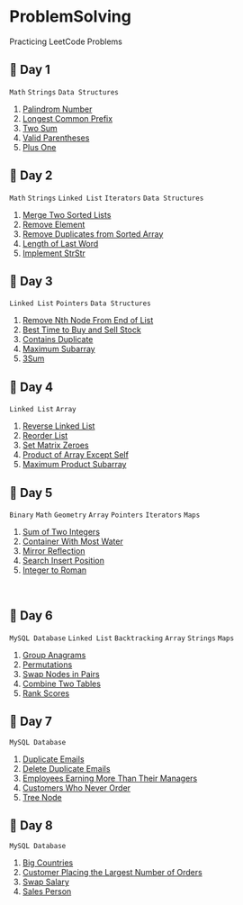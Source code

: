 # ProblemSolving
Practicing LeetCode Problems

## 🔸 Day 1
 `Math` `Strings` `Data Structures` <br>
1. [Palindrom Number](1.First_10_Days/Day_1/Palindrom_Number.cpp) <br>
2. [Longest Common Prefix](1.First_10_Days/Day_1/Longest_Common_Prefix.cpp) <br>
3. [Two Sum](1.First_10_Days/Day_1/Two_Sum.cpp) <br>
4. [Valid Parentheses](1.First_10_Days/Day_1/Valid_Parentheses.cpp) <br>
5. [Plus One](1.First_10_Days/Day_1/Plus_One.cpp) <br>

## 🔸 Day 2
 `Math` `Strings` `Linked List` `Iterators` `Data Structures` <br>
1. [Merge Two Sorted Lists](1.First_10_Days/Day_2/Merge_Two_Sorted_Lists.cpp) <br>
2. [Remove Element](1.First_10_Days/Day_2/Remove_Element.cpp) <br>
3. [Remove Duplicates from Sorted Array](1.First_10_Days/Day_2/Remove_Duplicates_from_Sorted_Array.cpp) <br>
4. [Length of Last Word](1.First_10_Days/Day_2/Length_of_Last_Word.cpp) <br>
5. [Implement StrStr](1.First_10_Days/Day_2/Implement_StrStr.cpp) <br>


## 🔸 Day 3
 `Linked List` `Pointers` `Data Structures` <br>
1. [Remove Nth Node From End of List](1.First_10_Days/Day_3/Remove_Nth_Node_From_End_of_List.cpp) <br>
2. [Best Time to Buy and Sell Stock](1.First_10_Days/Day_3/Best_Time_to_Buy_and_Sell_Stock.cpp) <br>
3. [Contains Duplicate](1.First_10_Days/Day_3/Contains_Duplicate.cpp) <br>
4. [Maximum Subarray](1.First_10_Days/Day_3/Maximum_Subarray.cpp) <br>
5. [3Sum](1.First_10_Days/Day_3/3Sum.cpp) <br>

## 🔸 Day 4
 `Linked List` `Array` <br>
1. [Reverse Linked List](1.First_10_Days/Day_4/Reverse_Linked_List.cpp) <br>
2. [Reorder List](1.First_10_Days/Day_4/Reorder_List.cpp) <br>
3. [Set Matrix Zeroes](1.First_10_Days/Day_4/Set_Matrix_Zeroes.cpp) <br>
4. [Product of Array Except Self](1.First_10_Days/Day_4/Product_of_Array_Except_Self.cpp) <br>
5. [Maximum Product Subarray](1.First_10_Days/Day_4/Maximum_Product_Subarray.cpp) <br>


## 🔸 Day 5
 `Binary` `Math` `Geometry` `Array` `Pointers` `Iterators` `Maps` <br>
1. [Sum of Two Integers](1.First_10_Days/Day_5/Sum_of_Two_Integers.cpp) <br>
2. [Container With Most Water](1.First_10_Days/Day_5/Container_With_Most_Water.cpp) <br>
3. [Mirror Reflection](1.First_10_Days/Day_5/Mirror_Reflection.cpp) <br>
4. [Search Insert Position](1.First_10_Days/Day_5/Search_Insert_Position.cpp) <br>
5. [Integer to Roman](1.First_10_Days/Day_5/Integer_to_Roman.cpp) <br>
<br>


## 🔸 Day 6
 `MySQL Database` `Linked List` `Backtracking` `Array` `Strings` `Maps` <br>
1. [Group Anagrams](1.First_10_Days/Day_6/Group_Anagrams.cpp) <br>
2. [Permutations](1.First_10_Days/Day_6/Permutations.cpp) <br>
3. [Swap Nodes in Pairs](1.First_10_Days/Day_6/Swap_Nodes_in_Pairs.cpp) <br>
4. [Combine Two Tables](1.First_10_Days/Day_6/Combine_Two_Tables.sql) <br>
5. [Rank Scores](1.First_10_Days/Day_6/Rank_Scores.sql) <br>

## 🔸 Day 7
 `MySQL Database` <br>
1. [Duplicate Emails](1.First_10_Days/Day_7/Duplicate_Emails.sql) <br>
2. [Delete Duplicate Emails](1.First_10_Days/Day_7/Delete_Duplicate_Emails.sql) <br>
3. [Employees Earning More Than Their Managers](1.First_10_Days/Day_7/Employees_Earning_More_Than_Their_Managers.sql) <br>
4. [Customers Who Never Order](1.First_10_Days/Day_7/Customers_Who_Never_Order.sql) <br>
5. [Tree Node](1.First_10_Days/Day_7/Tree_Node.sql) <br>

## 🔸 Day 8
 `MySQL Database` <br>
1. [Big Countries](1.First_10_Days/Day_8/Big_Countries.sql) <br>
2. [Customer Placing the Largest Number of Orders](1.First_10_Days/Day_8/Customer_Placing_the_Largest_Number_of_Orders.sql) <br>
3. [Swap Salary](1.First_10_Days/Day_8/Swap_Salary.sql) <br>
4. [Sales Person](1.First_10_Days/Day_8/Sales_Person.sql) <br>

